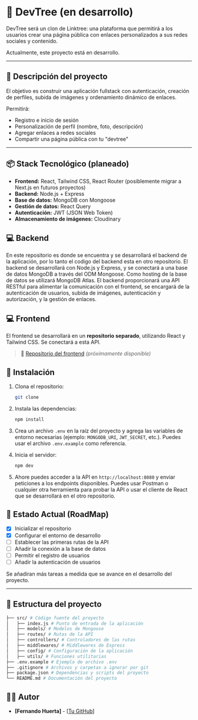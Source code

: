 # 🌳 DevTree (en desarrollo)

DevTree será un clon de Linktree: una plataforma que permitirá a los usuarios crear una página pública con enlaces personalizados a sus redes sociales y contenido.

Actualmente, este proyecto está en desarrollo.

---

## 🧠 Descripción del proyecto

El objetivo es construir una aplicación fullstack con autenticación, creación de perfiles, subida de imágenes y ordenamiento dinámico de enlaces.

Permitirá:

- Registro e inicio de sesión
- Personalización de perfil (nombre, foto, descripción)
- Agregar enlaces a redes sociales
- Compartir una página pública con tu "devtree"

---

## 📦 Stack Tecnológico (planeado)

- **Frontend:** React, Tailwind CSS, React Router (posiblemente migrar a Next.js en futuros proyectos)
- **Backend:** Node.js + Express
- **Base de datos:** MongoDB con Mongoose
- **Gestión de datos:** React Query
- **Autenticación:** JWT (JSON Web Token)
- **Almacenamiento de imágenes:** Cloudinary


## 💻 Backend

En este repositorio es donde se encuentra y se desarrollará el backend de la aplicación, por lo tanto el codigo del backend esta en otro repositorio. El backend se desarrollará con Node.js y Express, y se conectará a una base de datos MongoDB a través del ODM Mongoose. Como hosting de la base de datos se utilizará MongoDB Atlas. El backend proporcionará una API RESTful para alimentar la comunicación con el frontend, se encargará de la autenticación de usuarios, subida de imágenes, autenticación y autorización, y la gestión de enlaces. 

## 💻 Frontend

El frontend se desarrollará en un **repositorio separado**, utilizando React y Tailwind CSS. Se conectará a esta API.

> 🔗 [Repositorio del frontend](#) _(próximamente disponible)_

## 🚀 Instalación
1. Clona el repositorio:
   ```bash
   git clone
   ```

2. Instala las dependencias:
   ```bash
   npm install
   ```

3. Crea un archivo `.env` en la raíz del proyecto y agrega las variables de entorno necesarias (ejemplo: `MONGODB_URI`, `JWT_SECRET`, etc.). Puedes usar el archivo `.env.example` como referencia.

4. Inicia el servidor:
   ```bash
   npm dev
   ```
5. Ahore puedes acceder a la API en `http://localhost:8080` y enviar peticiones a los endpoints disponibles. Puedes usar Postman o cualquier otra herramienta para probar la API o usar el cliente de React que se desarrollará en el otro repositorio.


## 🚧 Estado Actual (RoadMap)

- [x] Inicializar el repositorio
- [x] Configurar el entorno de desarrollo
- [ ] Establecer las primeras rutas de la API
- [ ] Añadir la conexión a la base de datos
- [ ] Permitir el registro de usuarios
- [ ] Añadir la autenticación de usuarios

Se añadiran más tareas a medida que se avance en el desarrollo del proyecto.

---
 
## 📂 Estructura del proyecto

```bash
├── src/ # Código fuente del proyecto
│   ├── index.js # Punto de entrada de la aplicación
│   ├── models/ # Modelos de Mongoose
│   ├── routes/ # Rutas de la API
│   ├── controllers/ # Controladores de las rutas
│   ├── middlewares/ # Middlewares de Express
│   ├── config/ # Configuración de la aplicación
│   ├── utils/ # Funciones utilitarias
├── .env.example # Ejemplo de archivo .env
├── .gitignore # Archivos y carpetas a ignorar por git
├── package.json # Dependencias y scripts del proyecto
└── README.md # Documentación del proyecto
```

## 🧑🏾 Autor
- **[Fernando Huerta]** - [[Tu GitHub](https://github.com/fernandohuerta824)]




